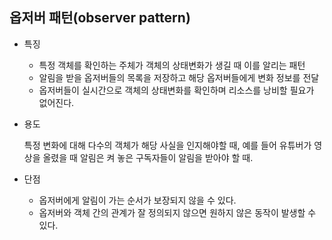 ## 옵저버 패턴(observer pattern)

* 특징

    + 특정 객체를 확인하는 주체가 객체의 상태변화가 생길 때 이를 알리는 패턴
    + 알림을 받을 옵저버들의 목록을 저장하고 해당 옵저버들에게 변화 정보를 전달
    + 옵저버들이 실시간으로 객체의 상태변화를 확인하며 리소스를 낭비할 필요가 없어진다.

* 용도

    특정 변화에 대해 다수의 객체가 해당 사실을 인지해야할 때, 예를 들어 유튜버가 영상을 올렸을 때 알림은 켜 놓은 구독자들이 알림을 받아야 할 때.

* 단점

    + 옵저버에게 알림이 가는 순서가 보장되지 않을 수 있다.
    + 옵저버와 객체 간의 관계가 잘 정의되지 않으면 원하지 않은 동작이 발생할 수 있다.